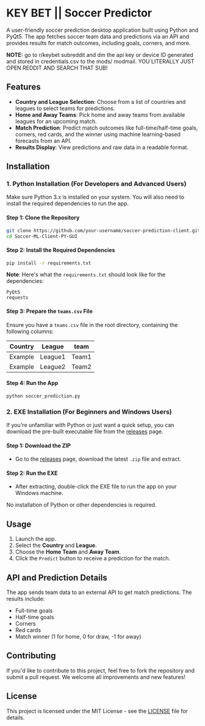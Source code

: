 # KEY BET || Soccer Predictor

A user-friendly soccer prediction desktop application built using Python and PyQt5. The app fetches soccer team data and predictions via an API and provides results for match outcomes, including goals, corners, and more. 

**NOTE:** go to r/keybet subreddit and dm the api key or device ID generated and stored in credentials.csv to the mods/ modmail. YOU LITERALLY JUST OPEN REDDIT AND SEARCH THAT SUB!

## Features

- **Country and League Selection**: Choose from a list of countries and leagues to select teams for predictions.
- **Home and Away Teams**: Pick home and away teams from available leagues for an upcoming match.
- **Match Prediction**: Predict match outcomes like full-time/half-time goals, corners, red cards, and the winner using machine learning-based forecasts from an API.
- **Results Display**: View predictions and raw data in a readable format.

## Installation

### 1. Python Installation (For Developers and Advanced Users)

Make sure Python 3.x is installed on your system. You will also need to install the required dependencies to run the app.

#### Step 1: Clone the Repository

```bash
git clone https://github.com/your-username/soccer-prediction-client.git
cd Soccer-ML-Client-PY-GUI
```

#### Step 2: Install the Required Dependencies

```bash
pip install -r requirements.txt
```

**Note**: Here's what the `requirements.txt` should look like for the dependencies:
```
PyQt5
requests
```

#### Step 3: Prepare the `teams.csv` File

Ensure you have a `teams.csv` file in the root directory, containing the following columns:

| Country | League | team  |
|---------|--------|-------|
| Example | League1| Team1 |
| Example | League2| Team2 |

#### Step 4: Run the App

```bash
python soccer_prediction.py
```

### 2. EXE Installation (For Beginners and Windows Users)

If you're unfamiliar with Python or just want a quick setup, you can download the pre-built executable file from the [releases](https://github.com/KeyBets/Soccer-ML-Client-PY-GUI/releases) page.

#### Step 1: Download the ZIP

- Go to the [releases](https://github.com/KeyBets/Soccer-ML-Client-PY-GUI/releases) page, download the latest `.zip` file and extract.

#### Step 2: Run the EXE

- After extracting, double-click the EXE file to run the app on your Windows machine.

No installation of Python or other dependencies is required.

## Usage

1. Launch the app.
2. Select the **Country** and **League**.
3. Choose the **Home Team** and **Away Team**.
4. Click the `Predict` button to receive a prediction for the match.

## API and Prediction Details

The app sends team data to an external API to get match predictions. The results include:

- Full-time goals
- Half-time goals
- Corners
- Red cards
- Match winner (1 for home, 0 for draw, -1 for away)

## Contributing

If you'd like to contribute to this project, feel free to fork the repository and submit a pull request. We welcome all improvements and new features!

## License

This project is licensed under the MIT License - see the [LICENSE](LICENSE) file for details.
